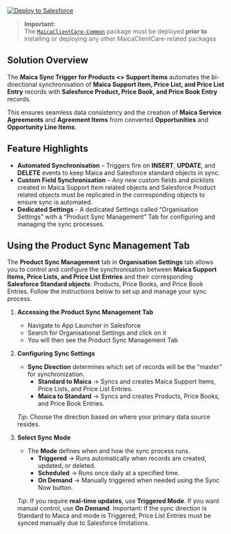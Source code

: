 [![Deploy to Salesforce](https://raw.githubusercontent.com/afawcett/githubsfdeploy/master/deploy.png)](https://githubsfdeploy.herokuapp.com)

> **Important:**  
> The [`MaicaClientCare-Common`](https://github.com/VerticAU/MaicaClientCare-Common) package must be deployed **prior to** installing or deploying any other MaicaClientCare-related packages

## Solution Overview

The **Maica Sync Trigger for Products <> Support Items** automates the bi-directional synchronisation of **Maica Support Item, Price List, and Price List Entry** records with **Salesforce Product, Price Book, and Price Book Entry** records.

This ensures seamless data consistency and the creation of **Maica Service Agreements** and **Agreement Items** from converted **Opportunities** and **Opportunity Line Items**.

## Feature Highlights

- **Automated Synchronisation** – Triggers fire on **INSERT**, **UPDATE**, and **DELETE** events to keep Maica and Salesforce standard objects in sync.
- **Custom Field Synchronisation** – Any new custom fields and picklists created in Maica Support Item related objects and Salesforce Product related objects must be replicated in the corresponding objects to ensure sync is automated.
- **Dedicated Settings** - A dedicated Settings called “Organisation Settings” with a “Product Sync Management” Tab for configuring and managing the sync processes.

## Using the Product Sync Management Tab

The **Product Sync Management** tab in **Organisation Settings** tab allows you to control and configure the synchronisation between **Maica Support Items, Price Lists, and Price List Entries** and their corresponding **Salesforce Standard objects**: Products, Price Books, and Price Book Entries. Follow the instructions below to set up and manage your sync process.

1. **Accessing the Product Sync Management Tab**
   - Navigate to App Launcher in Salesforce
   - Search for Organisational Settings and click on it
   - You will then see the Product Sync Management Tab


2. **Configuring Sync Settings**
   - **Sync Direction** determines which set of records will be the “master” for synchronization.
     - **Standard to Maica** → Syncs and creates Maica Support Items, Price Lists, and Price List Entries.
     - **Maica to Standard** → Syncs and creates Products, Price Books, and Price Book Entries.
     
    *Tip*: Choose the direction based on where your primary data source resides.


3. **Select Sync Mode** 
   - The **Mode** defines when and how the sync process runs.
       - **Triggered** → Runs automatically when records are created, updated, or deleted.
       - **Scheduled** → Runs once daily at a specified time.
       - **On Demand** → Manually triggered when needed using the Sync Now button.

    *Tip*: If you require **real-time updates**, use **Triggered Mode**. If you want manual control, use **On Demand**. Important: If the sync direction is Standard to Maica and mode is Triggered, Price List Entries must be synced manually due to Salesforce limitations.
